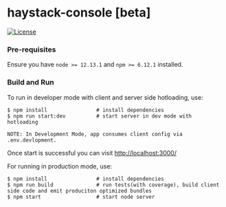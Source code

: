 # haystack-console [beta]

[![License](https://img.shields.io/badge/license-Apache%20License%202.0-blue.svg)](https://github.com/ExpediaDotCom/haystack/blob/master/LICENSE)

### Pre-requisites

Ensure you have `node >= 12.13.1` and `npm >= 6.12.1` installed.

### Build and Run

To run in developer mode with client and server side hotloading, use:

```
$ npm install                # install dependencies
$ npm run start:dev          # start server in dev mode with hotloading

NOTE: In Development Mode, app consumes client config via .env.devlopment.
```

Once start is successful you can visit [http://localhost:3000/](http://localhost:3000/)

For running in production mode, use:

```
$ npm install                # install dependencies
$ npm run build              # run tests(with coverage), build client side code and emit produciton optimized bundles
$ npm start                  # start node server
```

